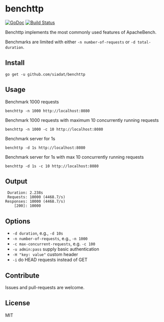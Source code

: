 # benchttp

[![GoDoc](https://godoc.org/github.com/siadat/benchttp/benchttp?status.svg)](https://godoc.org/github.com/siadat/benchttp/benchttp)
[![Build Status](https://travis-ci.org/siadat/benchttp.svg?branch=master)](https://travis-ci.org/siadat/benchttp)


Benchttp implements the most commonly used features of ApacheBench.

Benchmarks are limited with either `-n number-of-requests` or `-d total-duration`.

## Install

    go get -u github.com/siadat/benchttp

## Usage

Benchmark 1000 requests

    benchttp -n 1000 http://localhost:8080

Benchmark 1000 requests with maximum 10 concurrently running requests

    benchttp -n 1000 -c 10 http://localhost:8080

Benchmark server for 1s

    benchttp -d 1s http://localhost:8080

Benchmark server for 1s with max 10 concurrently running requests

    benchttp -d 1s -c 10 http://localhost:8080

## Output

     Duration: 2.238s
     Requests: 10000 (4468.7/s)
    Responses: 10000 (4468.7/s)
        [200]: 10000

## Options

* `-d duration`, e.g., `-d 10s`
* `-n number-of-requests`, e.g., `-n 1000`
* `-c max-concurrent-requests`, e.g. `-c 100`
* `-u admin:pass` supply basic authentication
* `-H "key: value"` custom header
* `-i` do HEAD requests instead of GET

## Contribute

Issues and pull-requests are welcome.

## License

MIT
